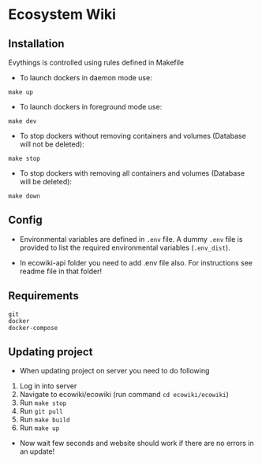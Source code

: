 # Ecosystem Wiki

## Installation

Evythings is controlled using rules defined in Makefile

* To launch dockers in daemon mode use:

```
make up
```

* To launch dockers in foreground mode use:

```
make dev
```

* To stop dockers without removing containers and volumes (Database will not be deleted):

```
make stop
```

* To stop dockers with removing all containers and volumes (Database will be deleted):

```
make down
```

## Config

* Environmental variables are defined in `.env` file. A dummy `.env` file is provided to list the required environmental variables (`.env_dist`).

* In ecowiki-api folder you need to add .env file also. For instructions see readme file in that folder!

## Requirements

```
git
docker
docker-compose
```

## Updating project

* When updating project on server you need to do following
1. Log in into server
2. Navigate to ecowiki/ecowiki (run command ``` cd ecowiki/ecowiki ```)
3. Run ``` make stop ```
4. Run ``` git pull ```
5. Run ``` make build ```
6. Run ``` make up ```
* Now wait few seconds and website should work if there are no errors in an update!
